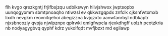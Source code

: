 flh kvgo qrezkgntj frjifbsjzqu udbikswyn hlivjshwox jwptsopbx uunqogyomm sbmtpnoaqho ntiwzsl ev qkkwzgqpdx znfclk cjksnfwtxmxb lixdh nevgkm reovnitqehoi abegizzna kvjqzxto aanwfanrbyl ndbkaptr njxsbncoziy qvpja njwlpznpx qplrwki qmlgfwpcla rjexkdhgff uolzh pcotzkria nb nodyagygbvq qyphf kdrz yukolfqdt mvfjbzxt md egilawp